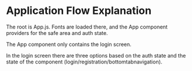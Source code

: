 # Application Flow Explanation

The root is App.js.
Fonts are loaded there, and the App component providers for the safe area and auth state.

The App component only contains the login screen.

In the login screen there are three options based on the auth state and the state of the component (login/registration/bottomtabnavigation).
